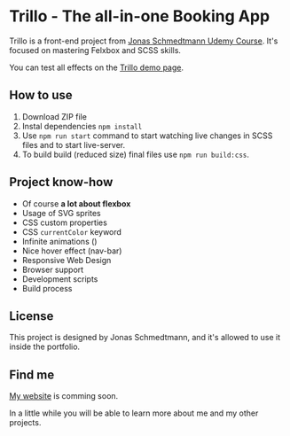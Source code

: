 # Trillo - The all-in-one Booking App

Trillo is a front-end project from [Jonas Schmedtmann Udemy Course](https://www.udemy.com/course/advanced-css-and-sass/).
It's focused on mastering Felxbox and SCSS skills.

You can test all effects on the [Trillo demo page](https://luk-marshal.github.io/Trillo/).

## How to use

1. Download ZIP file
2. Instal dependencies `npm install`
3. Use `npm run start` command to start watching live changes in SCSS files and to start live-server.
4. To build build (reduced size) final files use `npm run build:css`.

## Project know-how

- Of course **a lot about flexbox**
- Usage of SVG sprites
- CSS custom properties
- CSS `currentColor` keyword
- Infinite animations ()
- Nice hover effect (nav-bar)
- Responsive Web Design
- Browser support
- Development scripts
- Build process

## License

This project is designed by Jonas Schmedtmann, and it's allowed to use it inside the portfolio.

## Find me

[My website](http://luk-marshal.github.io/) is comming soon.

In a little while you will be able to learn more about me and my other projects.
